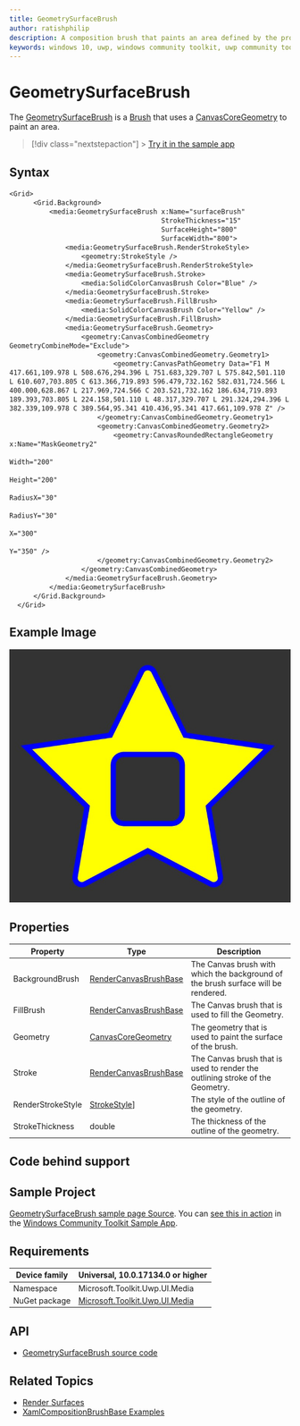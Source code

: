 ```yaml
---
title: GeometrySurfaceBrush
author: ratishphilip
description: A composition brush that paints an area defined by the provided geometry.
keywords: windows 10, uwp, windows community toolkit, uwp community toolkit, uwp toolkit, brush, Win2D, composition
---
```


# GeometrySurfaceBrush

The [GeometrySurfaceBrush](/dotnet/api/microsoft.toolkit.uwp.ui.media.geometrysurfacebrush) is a [Brush](/uwp/api/windows.ui.xaml.media.brush) that uses a [CanvasCoreGeometry](/dotnet/api/microsoft.toolkit.uwp.ui.media.geometry.canvascoregeometry) to paint an area.

> [!div class="nextstepaction"] > [Try it in the sample app](uwpct://Brushes?sample=GeometrySurfaceBrush)

## Syntax

```xaml
<Grid>
      <Grid.Background>
          <media:GeometrySurfaceBrush x:Name="surfaceBrush"
                                      StrokeThickness="15"
                                      SurfaceHeight="800"
                                      SurfaceWidth="800">
              <media:GeometrySurfaceBrush.RenderStrokeStyle>
                  <geometry:StrokeStyle />
              </media:GeometrySurfaceBrush.RenderStrokeStyle>
              <media:GeometrySurfaceBrush.Stroke>
                  <media:SolidColorCanvasBrush Color="Blue" />
              </media:GeometrySurfaceBrush.Stroke>
              <media:GeometrySurfaceBrush.FillBrush>
                  <media:SolidColorCanvasBrush Color="Yellow" />
              </media:GeometrySurfaceBrush.FillBrush>
              <media:GeometrySurfaceBrush.Geometry>
                  <geometry:CanvasCombinedGeometry GeometryCombineMode="Exclude">
                      <geometry:CanvasCombinedGeometry.Geometry1>
                          <geometry:CanvasPathGeometry Data="F1 M 417.661,109.978 L 508.676,294.396 L 751.683,329.707 L 575.842,501.110 L 610.607,703.805 C 613.366,719.893 596.479,732.162 582.031,724.566 L 400.000,628.867 L 217.969,724.566 C 203.521,732.162 186.634,719.893 189.393,703.805 L 224.158,501.110 L 48.317,329.707 L 291.324,294.396 L 382.339,109.978 C 389.564,95.341 410.436,95.341 417.661,109.978 Z" />
                      </geometry:CanvasCombinedGeometry.Geometry1>
                      <geometry:CanvasCombinedGeometry.Geometry2>
                          <geometry:CanvasRoundedRectangleGeometry x:Name="MaskGeometry2"
                                                                   Width="200"
                                                                   Height="200"
                                                                   RadiusX="30"
                                                                   RadiusY="30"
                                                                   X="300"
                                                                   Y="350" />
                      </geometry:CanvasCombinedGeometry.Geometry2>
                  </geometry:CanvasCombinedGeometry>
              </media:GeometrySurfaceBrush.Geometry>
          </media:GeometrySurfaceBrush>
      </Grid.Background>
  </Grid>
```

## Example Image

![Geometry Surface brush](../resources/images/Brushes/GeometrySurfaceBrush.jpg 'Geometry Surface Brush')

## Properties

| Property          | Type                                                                                         | Description                                                                       |
| ----------------- | -------------------------------------------------------------------------------------------- | --------------------------------------------------------------------------------- |
| BackgroundBrush   | [RenderCanvasBrushBase](/dotnet/api/microsoft.toolkit.uwp.ui.media.rendercanvasbrushbase)    | The Canvas brush with which the background of the brush surface will be rendered. |
| FillBrush         | [RenderCanvasBrushBase](/dotnet/api/microsoft.toolkit.uwp.ui.media.rendercanvasbrushbase)    | The Canvas brush that is used to fill the Geometry.                               |
| Geometry          | [CanvasCoreGeometry](/dotnet/api/microsoft.toolkit.uwp.ui.media.geometry.canvascoregeometry) | The geometry that is used to paint the surface of the brush.                      |
| Stroke            | [RenderCanvasBrushBase](/dotnet/api/microsoft.toolkit.uwp.ui.media.rendercanvasbrushbase)    | The Canvas brush that is used to render the outlining stroke of the Geometry.     |
| RenderStrokeStyle | [StrokeStyle](/dotnet/api/microsoft.toolkit.uwp.ui.media.geometry.strokestyle)]              | The style of the outline of the geometry.                                         |
| StrokeThickness   | double                                                                                       | The thickness of the outline of the geometry.                                     |

## Code behind support

## Sample Project

[GeometrySurfaceBrush sample page Source](https://github.com/windows-toolkit/WindowsCommunityToolkit/tree/rel/7.1.0/Microsoft.Toolkit.Uwp.SampleApp/SamplePages/GeometrySurfaceBrush). You can [see this in action](uwpct://Brushes?sample=GeometrySurfaceBrush) in the [Windows Community Toolkit Sample App](https://aka.ms/windowstoolkitapp).

## Requirements

| Device family | Universal, 10.0.17134.0 or higher                                                                |
| ------------- | ------------------------------------------------------------------------------------------------ |
| Namespace     | Microsoft.Toolkit.Uwp.UI.Media                                                                   |
| NuGet package | [Microsoft.Toolkit.Uwp.UI.Media](https://www.nuget.org/packages/Microsoft.Toolkit.Uwp.UI.Media/) |

## API

- [GeometrySurfaceBrush source code](https://github.com/windows-toolkit/WindowsCommunityToolkit/blob/rel/7.0.0/Microsoft.Toolkit.Uwp.UI.Media/Brushes/GeometrySurfaceBrush.cs)

## Related Topics

- [Render Surfaces](RenderSurfaces.md)
- [XamlCompositionBrushBase Examples](/uwp/api/windows.ui.xaml.media.xamlcompositionbrushbase#examples)
